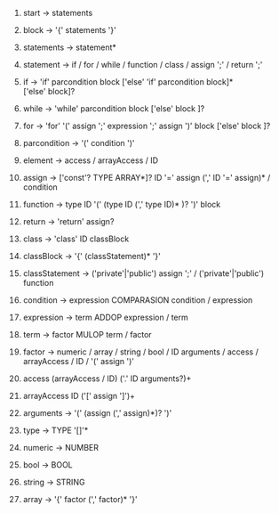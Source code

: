 
 01. start →
        statements

 02. block →
        '{' statements '}'

 03. statements →
        statement*

 04. statement →
        if
        / for
        / while
        / function
        / class
        / assign ';'
        / return ';'

 05. if →
        'if' parcondition block
        ['else' 'if' parcondition block]*  
        ['else' block]?

 06. while →
        'while' parcondition block
        ['else' block ]?

 07. for →
        'for' '(' assign ';' expression ';' assign ')' block
        ['else' block ]?

 08. parcondition →
        '(' condition ')'

 09. element →
        access / arrayAccess / ID

 09. assign →
        ['const'? TYPE ARRAY*]? ID '=' assign (',' ID '=' assign)*
        / condition

 10. function →
        type ID '(' (type ID (',' type ID)* )? ')' block

 11. return →
        'return' assign?

 12. class →
        'class' ID classBlock

 13. classBlock →
        '{' (classStatement)* '}'

 14. classStatement →
        ('private'|'public') assign ';'
        / ('private'|'public') function

 16. condition →
        expression COMPARASION condition
        / expression

 15. expression →
        term ADDOP expression
        / term

 16. term →
        factor MULOP term
        / factor

 17. factor →
        numeric
        / array
        / string
        / bool
        / ID arguments
        / access
        / arrayAccess
        / ID
        / '(' assign ')'

 19. access
        (arrayAccess / ID) ('.' ID arguments?)+

 20. arrayAccess
        ID ('[' assign ']')+

 18. arguments →
        '(' (assign (',' assign)\*)? ')'

 22. type    → TYPE '[]'*
 19. numeric → NUMBER
 20. bool    → BOOL
 21. string  → STRING
 22. array   → '{' factor (',' factor)* '}'
